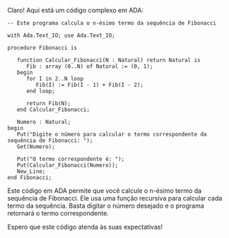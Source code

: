 Claro! Aqui está um código complexo em ADA:

```
-- Este programa calcula o n-ésimo termo da sequência de Fibonacci

with Ada.Text_IO; use Ada.Text_IO;

procedure Fibonacci is

   function Calcular_Fibonacci(N : Natural) return Natural is
      Fib : array (0..N) of Natural := (0, 1);
   begin
      for I in 2..N loop
         Fib(I) := Fib(I - 1) + Fib(I - 2);
      end loop;

      return Fib(N);
   end Calcular_Fibonacci;

   Numero : Natural;
begin
   Put("Digite o número para calcular o termo correspondente da sequência de Fibonacci: ");
   Get(Numero);

   Put("O termo correspondente é: ");
   Put(Calcular_Fibonacci(Numero));
   New_Line;
end Fibonacci;
```

Este código em ADA permite que você calcule o n-ésimo termo da sequência de Fibonacci. Ele usa uma função recursiva para calcular cada termo da sequência. Basta digitar o número desejado e o programa retornará o termo correspondente.

Espero que este código atenda às suas expectativas!